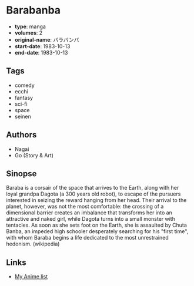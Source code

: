 # Barabanba

-   **type**: manga
-   **volumes**: 2
-   **original-name**: バラバンバ
-   **start-date**: 1983-10-13
-   **end-date**: 1983-10-13

## Tags

-   comedy
-   ecchi
-   fantasy
-   sci-fi
-   space
-   seinen

## Authors

-   Nagai
-   Go (Story & Art)

## Sinopse

Baraba is a corsair of the space that arrives to the Earth, along with her loyal grandpa Dagota (a 300 years old robot), to escape of the pursuers interested in seizing the reward hanging from her head. Their arrival to the planet, however, was not the most comfortable: the crossing of a dimensional barrier creates an imbalance that transforms her into an attractive and naked girl, while Dagota turns into a small monster with tentacles. As soon as she sets foot on the Earth, she is assaulted by Chuta Banba, an impeded high schooler desperately searching for his "first time", with whom Baraba begins a life dedicated to the most unrestrained hedonism. (wikipedia)

## Links

-   [My Anime list](https://myanimelist.net/manga/16939/Barabanba)
